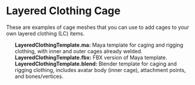 # Layered Clothing Cage

These are examples of cage meshes that you can use to add cages to your own layered clothing (LC) items.

<ul style="list-style-type:none;">
  <li><b>LayeredClothingTemplate.ma:</b> Maya template for caging and rigging clothing, with inner and outer cages already welded.</li>
  <li><b>LayeredClothingTemplate.fbx:</b> FBX version of Maya template.</li>
  <li><b>LayeredClothingTemplate.blend:</b> Blender template for caging and rigging clothing, includes avatar body (inner cage), attachment points, and bones/vertices.</li>
 </ul>

